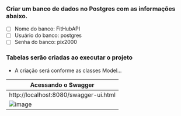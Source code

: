 ### Criar um banco de dados no Postgres com as informações abaixo.
- [ ] Nome do banco: FitHubAPI
- [ ] Usuário do banco: postgres
- [ ] Senha do banco: pix2000

### Tabelas serão criadas ao executar o projeto
- A criação será conforme as classes Model...

|Acessando o Swagger|
|---|
|http://localhost:8080/swagger-ui.html|
|![image](https://github.com/user-attachments/assets/a34ab204-e959-4db6-b689-07addbda2205)|
